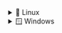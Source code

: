 <details>
  <summary>🐧 Linux</summary>

  ---
  ### Arch-setup  
  ```sh
  chmod +x ./arch-setup.sh
  ./arch-setup.sh
  ```

  ### Wayland Nvidia shi
  ```sh
  sudo pacman -S libva-nvidia-driver
  sudo vim /etc/default/grub
  GRUB_CMDLINE_LINUX_DEFAULT="quiet nvidia-drm.modeset=1"
  sudo grub-mkconfig -o /boot/grub/grub.cfg
  reboot
  ```

  ### Colloid-gtk-theme
  ```sh
  git clone https://github.com/vinceliuice/Colloid-gtk-theme
  cd Colloid-gtk-theme
  ./install.sh --theme all --tweaks dracula black
  
  finally run nwg-look and set it.
  ```

  ### install fish
  ```sh
  sudo pacman -S fish
  chsh -s /usr/bin/fish
  curl -sL https://git.io/fisher | source && fisher install jorgebucaran/fisher
  fisher install ilancosman/tide
  ```
  ---
</details>

<details>
  <summary>🪟 Windows</summary>

  ---
  ### Winutil
  * open a terminal on admin
  * run `irm "https://christitus.com/win" | iex`
  * import the [winutil config](https://github.com/Skardyy/.dotfiles/blob/main/prerequisites/winutil.json)

  ### AltDrag
  * goto [AltDrag website](https://stefansundin.github.io/altdrag/) 

  ### Rhiza
  ```sh
  cargo install rhiza  
  ```

  ### Cursor
  * goto [jepri w11cc](https://www.deviantart.com/jepricreations/art/Windows-11-Cursors-Concept-v2-886489356)

  ---
</details>



